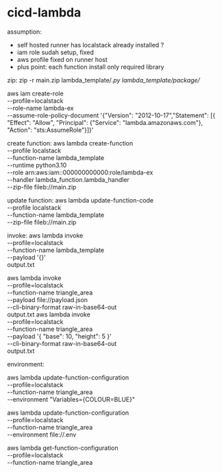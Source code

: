 # cicd-lambda

assumption:
- self hosted runner has localstack already installed ?
- iam role sudah setup, fixed
- aws profile fixed on runner host
- plus point: each function install only required library

zip: 
zip -r main.zip lambda_template/*.py lambda_template/package/*


aws iam create-role \
    --profile=localstack \
    --role-name lambda-ex \
    --assume-role-policy-document '{"Version": "2012-10-17","Statement": [{ "Effect": "Allow", "Principal": {"Service": "lambda.amazonaws.com"}, "Action": "sts:AssumeRole"}]}' 

create function:
aws lambda create-function \
    --profile localstack \
    --function-name lambda_template \
    --runtime python3.10 \
    --role arn:aws:iam::000000000000:role/lambda-ex \
    --handler lambda_function.lambda_handler \
    --zip-file fileb://main.zip

update function:
aws lambda update-function-code \
    --profile localstack \
    --function-name lambda_template \
    --zip-file fileb://main.zip

invoke:
aws lambda invoke \
    --profile=localstack \
    --function-name lambda_template \
    --payload '{}' \
    output.txt

aws lambda invoke \
    --profile=localstack \
    --function-name triangle_area \
    --payload file://payload.json \
    --cli-binary-format raw-in-base64-out \
    output.txt
aws lambda invoke \
    --profile=localstack \
    --function-name triangle_area \
    --payload '{ "base": 10, "height": 5 }' \
    --cli-binary-format raw-in-base64-out \
    output.txt


environment:

aws lambda update-function-configuration \
    --profile=localstack \
    --function-name triangle_area \
    --environment "Variables={COLOUR=BLUE}"

aws lambda update-function-configuration \
    --profile=localstack \
    --function-name triangle_area \
    --environment file://.env

aws lambda get-function-configuration \
    --profile=localstack \
    --function-name triangle_area



    